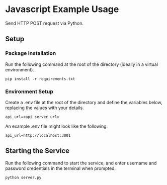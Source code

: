# Javascript Example Usage

Send HTTP POST request via Python.

## Setup

### Package Installation

Run the following command at the root of the directory (ideally in a virtual environment).

```
pip install -r requirements.txt
```

### Environment Setup

Create a .env file at the root of the directory and define the variables below, replacing the values with your details.

```
api_url=<api server url>
```

An example .env file might look like the following.

```
api_url=http://localhost:3001
```

## Starting the Service

Run the following command to start the service, and enter username and password credentials in the terminal when prompted.

```
python server.py
```